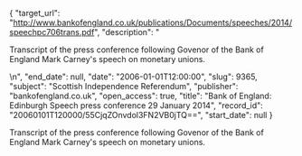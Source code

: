 {
  "target_url": "http://www.bankofengland.co.uk/publications/Documents/speeches/2014/speechpc706trans.pdf", 
  "description": "<p>Transcript of the press conference following Govenor of the Bank of England Mark Carney's speech on monetary unions.</p>\n", 
  "end_date": null, 
  "date": "2006-01-01T12:00:00", 
  "slug": 9365, 
  "subject": "Scottish Independence Referendum", 
  "publisher": "bankofengland.co.uk", 
  "open_access": true, 
  "title": "Bank of England: Edinburgh Speech press conference 29 January 2014", 
  "record_id": "20060101T120000/55CjqZOnvdol3FN2VB0jTQ==", 
  "start_date": null
}

<p>Transcript of the press conference following Govenor of the Bank of England Mark Carney's speech on monetary unions.</p>
